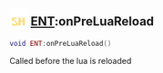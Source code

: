 ## <img src="../../.gitbook/assets/shared.png" width="32" height="32" /> [ENT](../ent/README.md):onPreLuaReload

```lua
void ENT:onPreLuaReload()
```

Called before the lua is reloaded
